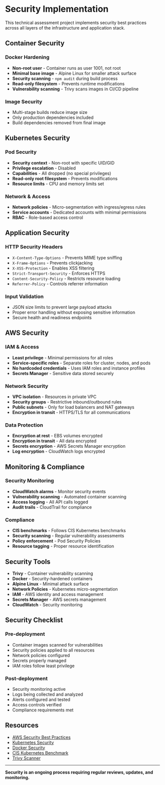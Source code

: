 # Security Implementation

This technical assessment project implements security best practices across all layers of the infrastructure and application stack.

## Container Security

### Docker Hardening
- **Non-root user** - Container runs as user 1001, not root
- **Minimal base image** - Alpine Linux for smaller attack surface
- **Security scanning** - `npm audit` during build process
- **Read-only filesystem** - Prevents runtime modifications
- **Vulnerability scanning** - Trivy scans images in CI/CD pipeline

### Image Security
- Multi-stage builds reduce image size
- Only production dependencies included
- Build dependencies removed from final image

## Kubernetes Security

### Pod Security
- **Security context** - Non-root with specific UID/GID
- **Privilege escalation** - Disabled
- **Capabilities** - All dropped (no special privileges)
- **Read-only root filesystem** - Prevents modifications
- **Resource limits** - CPU and memory limits set

### Network & Access
- **Network policies** - Micro-segmentation with ingress/egress rules
- **Service accounts** - Dedicated accounts with minimal permissions
- **RBAC** - Role-based access control

## Application Security

### HTTP Security Headers
- `X-Content-Type-Options` - Prevents MIME type sniffing
- `X-Frame-Options` - Prevents clickjacking
- `X-XSS-Protection` - Enables XSS filtering
- `Strict-Transport-Security` - Enforces HTTPS
- `Content-Security-Policy` - Restricts resource loading
- `Referrer-Policy` - Controls referrer information

### Input Validation
- JSON size limits to prevent large payload attacks
- Proper error handling without exposing sensitive information
- Secure health and readiness endpoints

## AWS Security

### IAM & Access
- **Least privilege** - Minimal permissions for all roles
- **Service-specific roles** - Separate roles for cluster, nodes, and pods
- **No hardcoded credentials** - Uses IAM roles and instance profiles
- **Secrets Manager** - Sensitive data stored securely

### Network Security
- **VPC isolation** - Resources in private VPC
- **Security groups** - Restrictive inbound/outbound rules
- **Public subnets** - Only for load balancers and NAT gateways
- **Encryption in transit** - HTTPS/TLS for all communications

### Data Protection
- **Encryption at rest** - EBS volumes encrypted
- **Encryption in transit** - All data encrypted
- **Secrets encryption** - AWS Secrets Manager encryption
- **Log encryption** - CloudWatch logs encrypted

## Monitoring & Compliance

### Security Monitoring
- **CloudWatch alarms** - Monitor security events
- **Vulnerability scanning** - Automated container scanning
- **Access logging** - All API calls logged
- **Audit trails** - CloudTrail for compliance

### Compliance
- **CIS benchmarks** - Follows CIS Kubernetes benchmarks
- **Security scanning** - Regular vulnerability assessments
- **Policy enforcement** - Pod Security Policies
- **Resource tagging** - Proper resource identification

## Security Tools

- **Trivy** - Container vulnerability scanning
- **Docker** - Security-hardened containers
- **Alpine Linux** - Minimal attack surface
- **Network Policies** - Kubernetes micro-segmentation
- **IAM** - AWS identity and access management
- **Secrets Manager** - AWS secrets management
- **CloudWatch** - Security monitoring

## Security Checklist

### Pre-deployment
- Container images scanned for vulnerabilities
- Security policies applied to all resources
- Network policies configured
- Secrets properly managed
- IAM roles follow least privilege

### Post-deployment
- Security monitoring active
- Logs being collected and analyzed
- Alerts configured and tested
- Access controls verified
- Compliance requirements met

## Resources

- [AWS Security Best Practices](https://aws.amazon.com/security/security-resources/)
- [Kubernetes Security](https://kubernetes.io/docs/concepts/security/)
- [Docker Security](https://docs.docker.com/engine/security/)
- [CIS Kubernetes Benchmark](https://www.cisecurity.org/benchmark/kubernetes)
- [Trivy Scanner](https://trivy.dev/)

---

**Security is an ongoing process requiring regular reviews, updates, and monitoring.**